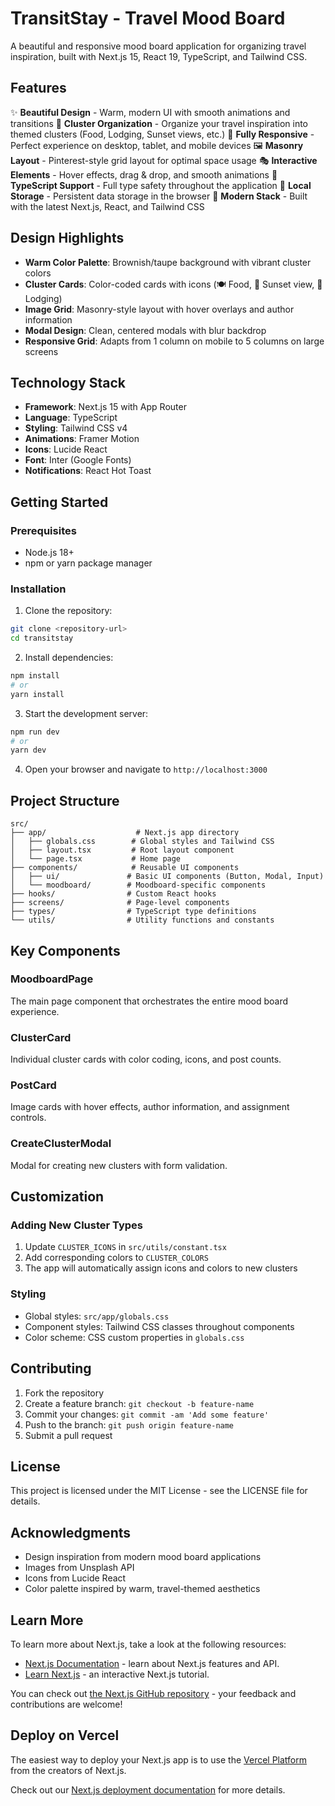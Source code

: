 # TransitStay - Travel Mood Board

A beautiful and responsive mood board application for organizing travel inspiration, built with Next.js 15, React 19, TypeScript, and Tailwind CSS.

## Features

✨ **Beautiful Design** - Warm, modern UI with smooth animations and transitions
🎨 **Cluster Organization** - Organize your travel inspiration into themed clusters (Food, Lodging, Sunset views, etc.)
📱 **Fully Responsive** - Perfect experience on desktop, tablet, and mobile devices
🖼️ **Masonry Layout** - Pinterest-style grid layout for optimal space usage
🎭 **Interactive Elements** - Hover effects, drag & drop, and smooth animations
🔧 **TypeScript Support** - Full type safety throughout the application
💾 **Local Storage** - Persistent data storage in the browser
🌟 **Modern Stack** - Built with the latest Next.js, React, and Tailwind CSS

## Design Highlights

- **Warm Color Palette**: Brownish/taupe background with vibrant cluster colors
- **Cluster Cards**: Color-coded cards with icons (🍽️ Food, 🌅 Sunset view, 🏨 Lodging)
- **Image Grid**: Masonry-style layout with hover overlays and author information
- **Modal Design**: Clean, centered modals with blur backdrop
- **Responsive Grid**: Adapts from 1 column on mobile to 5 columns on large screens

## Technology Stack

- **Framework**: Next.js 15 with App Router
- **Language**: TypeScript
- **Styling**: Tailwind CSS v4
- **Animations**: Framer Motion
- **Icons**: Lucide React
- **Font**: Inter (Google Fonts)
- **Notifications**: React Hot Toast

## Getting Started

### Prerequisites

- Node.js 18+ 
- npm or yarn package manager

### Installation

1. Clone the repository:
```bash
git clone <repository-url>
cd transitstay
```

2. Install dependencies:
```bash
npm install
# or
yarn install
```

3. Start the development server:
```bash
npm run dev
# or
yarn dev
```

4. Open your browser and navigate to `http://localhost:3000`

## Project Structure

```
src/
├── app/                    # Next.js app directory
│   ├── globals.css        # Global styles and Tailwind CSS
│   ├── layout.tsx         # Root layout component
│   └── page.tsx           # Home page
├── components/            # Reusable UI components
│   ├── ui/               # Basic UI components (Button, Modal, Input)
│   └── moodboard/        # Moodboard-specific components
├── hooks/                # Custom React hooks
├── screens/              # Page-level components
├── types/                # TypeScript type definitions
└── utils/                # Utility functions and constants
```

## Key Components

### MoodboardPage
The main page component that orchestrates the entire mood board experience.

### ClusterCard
Individual cluster cards with color coding, icons, and post counts.

### PostCard  
Image cards with hover effects, author information, and assignment controls.

### CreateClusterModal
Modal for creating new clusters with form validation.

## Customization

### Adding New Cluster Types
1. Update `CLUSTER_ICONS` in `src/utils/constant.tsx`
2. Add corresponding colors to `CLUSTER_COLORS`
3. The app will automatically assign icons and colors to new clusters

### Styling
- Global styles: `src/app/globals.css`
- Component styles: Tailwind CSS classes throughout components
- Color scheme: CSS custom properties in `globals.css`

## Contributing

1. Fork the repository
2. Create a feature branch: `git checkout -b feature-name`
3. Commit your changes: `git commit -am 'Add some feature'`
4. Push to the branch: `git push origin feature-name`
5. Submit a pull request

## License

This project is licensed under the MIT License - see the LICENSE file for details.

## Acknowledgments

- Design inspiration from modern mood board applications
- Images from Unsplash API
- Icons from Lucide React
- Color palette inspired by warm, travel-themed aesthetics

## Learn More

To learn more about Next.js, take a look at the following resources:

- [Next.js Documentation](https://nextjs.org/docs) - learn about Next.js features and API.
- [Learn Next.js](https://nextjs.org/learn) - an interactive Next.js tutorial.

You can check out [the Next.js GitHub repository](https://github.com/vercel/next.js) - your feedback and contributions are welcome!

## Deploy on Vercel

The easiest way to deploy your Next.js app is to use the [Vercel Platform](https://vercel.com/new?utm_medium=default-template&filter=next.js&utm_source=create-next-app&utm_campaign=create-next-app-readme) from the creators of Next.js.

Check out our [Next.js deployment documentation](https://nextjs.org/docs/app/building-your-application/deploying) for more details.
